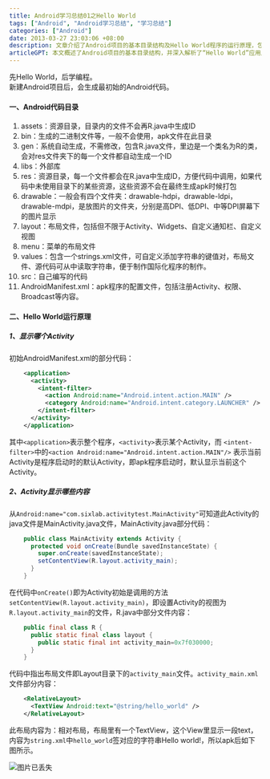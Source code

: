 ```yaml
---
title: Android学习总结01之Hello World
tags: ["Android", "Android学习总结", "学习总结"]
categories: ["Android"]
date: 2013-03-27 23:03:06 +08:00
description: 文章介绍了Android项目的基本目录结构及Hello World程序的运行原理，包括AndroidManifest.xml的配置、Activity的启动过程以及资源文件的管理。
articleGPT: 本文概述了Android项目的基本目录结构，并深入解析了“Hello World”应用从配置到代码再到资源文件如何协作显示内容的完整运行机制。
---
```


先Hello World，后学编程。  
新建Android项目后，会生成最初始的Android代码。  

#### 一、Android代码目录

  1. assets：资源目录，目录内的文件不会再R.java中生成ID
  2. bin：生成的二进制文件等，一般不会使用，apk文件在此目录
  3. gen：系统自动生成，不需修改，包含R.java文件，里边是一个类名为R的类，会对res文件夹下的每一个文件都自动生成一个ID
  4. libs：外部库
  5. res：资源目录，每一个文件都会在R.java中生成ID，方便代码中调用，如果代码中未使用目录下的某些资源，这些资源不会在最终生成apk时候打包
  6. drawable：一般会有四个文件夹：drawable-hdpi，drawable-ldpi，drawable-mdpi，是放图片的文件夹，分别是高DPI、低DPI、中等DPI屏幕下的图片显示
  7. layout：布局文件，包括但不限于Activity、Widgets、自定义通知栏、自定义视图
  8. menu：菜单的布局文件
  9. values：包含一个strings.xml文件，可自定义添加字符串的键值对，布局文件、源代码可从中读取字符串，便于制作国际化程序的制作。
  10. src：自己编写的代码
  11. AndroidManifest.xml：apk程序的配置文件，包括注册Activity、权限、Broadcast等内容。

#### 二、Hello World运行原理

##### 1、显示哪个Activity

初始AndroidManifest.xml的部分代码：

```xml
    <application>
      <activity>
        <intent-filter>
          <action Android:name="Android.intent.action.MAIN" />
          <category Android:name="Android.intent.category.LAUNCHER" />
        </intent-filter>
      </activity>
    </application>
  ```

其中`<application>`表示整个程序，`<activity>`表示某个Activity，而
`<intent-filter>`中的`<action Android:name="Android.intent.action.MAIN"/>` 
表示当前Activity是程序启动时的默认Activity，即apk程序启动时，默认显示当前这个Activity。

##### 2、Activity显示哪些内容

从`Android:name="com.sixlab.activitytest.MainActivity"`可知道此Activity的java文件是MainActivity.java文件，MainActivity.java部分代码：

```Java
    public class MainActivity extends Activity {
      protected void onCreate(Bundle savedInstanceState) {
        super.onCreate(savedInstanceState);
        setContentView(R.layout.activity_main);
      }
    }
```

在代码中`onCreate()`即为Activity初始是调用的方法`setContentView(R.layout.activity_main)`，即设置Activity的视图为`R.layout.activity_main`的文件，R.java中部分文件内容：

```Java
    public final class R {
      public static final class layout {
        public static final int activity_main=0x7f030000;
      }
    }
```

代码中指出布局文件即Layout目录下的`activity_main`文件。`activity_main.xml`文件部分内容：

    
    
```xml
    <RelativeLayout>
      <TextView Android:text="@string/hello_world" />
    </RelativeLayout>
```

此布局内容为：相对布局，布局里有一个TextView，这个View里显示一段text，内容为`string.xml`中`hello_world`签对应的字符串Hello
world!，所以apk后如下图所示。  

![图片已丢失](https://sixlab.cn/wp-content/uploads/2019/10/201303.png)
